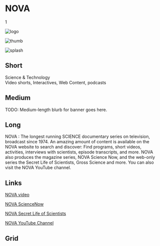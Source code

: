 # NOVA

1

![logo](http://placehold.it/400x100)

![thumb](http://placehold.it/348x196)

![splash](https://s3.amazonaws.com/wgbhstocksales.org/content/collections/nova/nova_collection_main_770x433.png)

## Short

Science & Technology<br/>
Video shorts, Interactives, Web Content, podcasts

## Medium

TODO: Medium-length blurb for banner goes here.

## Long

NOVA : The longest running SCIENCE documentary series on television, broadcast since 1974.
An amazing amount of content is available on the NOVA website to search and discover:
Find programs, short videos, activities, interviews with scientists, episode transcripts, and more.
NOVA also produces the magazine series, NOVA Science Now, and the web-only series the Secret Life
of Scientists, Gross Science and more.  You can also visit the NOVA YouTube channel.

## Links

[NOVA video](http://www.pbs.org/wgbh/nova/search/results/page/1?q=&x=14&y=10&facet%5B%5D=dc.format%3A%22Video%22)

[NOVA ScienceNow](http://www.pbs.org/wgbh/nova/sciencenow/)

[NOVA Secret Life of Scientists](http://www.pbs.org/wgbh/nova/blogs/secretlife)

[NOVA YouTube Channel](https://www.youtube.com/show/nova)

## Grid


